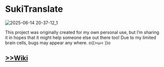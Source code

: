 # SukiTranslate

![2025-06-14 20-37-12_1](https://github.com/user-attachments/assets/a65d224d-ed54-4752-9d4c-077321b8cb77)

This project was originally created for my own personal use, but I’m sharing it in hopes that it might help someone else out there too! 
Due to my limited brain cells, bugs may appear any where. o((>ω< ))o

## [ **>>Wiki**](https://github.com/Suki8898/SukiTranslate/wiki)
